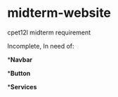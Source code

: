 # midterm-website
cpet12l midterm requirement

Incomplete, In need of:

*<strong>Navbar</strong>

*<strong>Button</strong>

*<strong>Services</strong>

